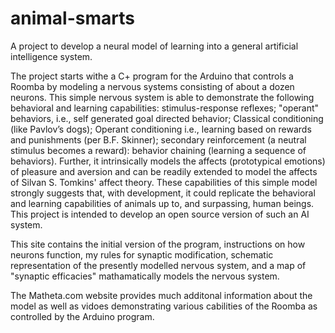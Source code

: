 # animal-smarts
A project to develop a neural model of learning into a general artificial intelligence system.

The project starts withe a C+ program for the Arduino that controls a Roomba by modeling a nervous systems consisting of about
a dozen neurons. This simple nervous system is able to demonstrate the following behavioral and learning capabilities:
stimulus-response reflexes; "operant" behaviors, i.e., self generated goal directed behavior; Classical conditioning (like
Pavlov’s dogs); Operant conditioning i.e., learning based on rewards and punishments (per B.F. Skinner); secondary reinforcement
(a neutral stimulus becomes a reward): behavior chaining (learning a sequence of behaviors).  Further, it intrinsically models
the affects (prototypical emotions) of pleasure and aversion and can be readily extended to model the affects of Silvan S.
Tomkins' affect theory.  These capabilities of this simple model strongly suggests that, with development, it could replicate the
behavioral and learning capabilities of animals up to, and surpassing, human beings. This project is intended to develop an
open source version of such an AI system.

This site contains the initial version of the program, instructions on how neurons function, my rules for synaptic modification,
schematic representation of the presently modelled nervous system, and a map of "synaptic efficacies" mathamatically models the 
nervous system.

The Matheta.com website provides much additonal information about the model as well as vidoes demonstrating various cabilities
of the Roomba as controlled by the Arduino program.
